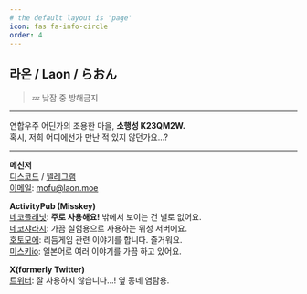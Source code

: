 ```yaml
---
# the default layout is 'page'
icon: fas fa-info-circle
order: 4
---
```


## **라온 / Laon / らおん**
> 💤 낮잠 중 방해금지

- - -

연합우주 어딘가의 조용한 마을, **소행성 K23QM2W.**  
혹시, 저희 어디에선가 만난 적 있지 않던가요...?  

- - -

**메신저**  
[디스코드](https://discord.com/users/500864158187782144) / [텔레그램](https://t.me/laonmofu)   
[이메일](mailto:username@domainname): mofu@laon.moe
​     
  
**ActivityPub (Misskey)**  
[네코플래닛](https://nekoplanet.xyz/@mofu): **주로 사용해요!** 밖에서 보이는 건 별로 없어요.  
[네코쟈라시](https://satellite.nekoplanet.xyz): 가끔 실험용으로 사용하는 위성 서버에요.    
[호토모에](https://hoto.moe/@mofu): 리듬게임 관련 이야기를 합니다. 즐거워요.  
[미스키io](https://misskey.io/@laonmofu): 일본어로 여러 이야기를 가끔 하고 있어요.  

**X(formerly Twitter)**  
[트위터](https://twitter.com/laonmofu): 잘 사용하지 않습니다...! 옆 동네 염탐용.  
​  


